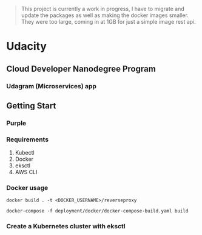 > This project is currently a work in progress, I have to migrate and update the packages as well as making the docker images smaller. They were too large, coming in at 1GB for just a simple image rest api.

# Udacity
## Cloud Developer Nanodegree Program
### Udagram (Microservices) app

## Getting Start

### Purple

### Requirements

1. Kubectl
2. Docker
3. eksctl
4. AWS CLI

### Docker usage

`docker build . -t <DOCKER_USERNAME>/reverseproxy`

`docker-compose -f deployment/docker/docker-compose-build.yaml build`

### Create a Kubernetes cluster with eksctl